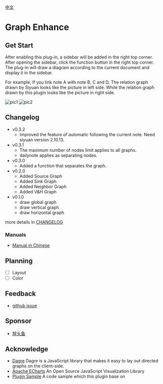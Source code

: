[中文](https://github.com/shenjinglei/siyuan-plugin-graph-enhance/blob/main/README_zh_CN.md)

# Graph Enhance

## Get Start

After enabling this plug-in, a sidebar will be added in the right top corner. After opening the sidebar, click the function button in the right top corner. The plug-in will draw a diagram according to the current document and display it in the sidebar.

For example, If you link note A with note B, C and D. The relation graph drawn by Siyuan looks like the picture in left side. While the relation graph drawn by this plugin looks like the picture in right side.

![pic1](https://z1.ax1x.com/2023/10/20/piFpacQ.png) ![pic2](https://z1.ax1x.com/2023/10/20/piFpN9S.png)

## Changelog

- v0.3.2
  - Improved the feature of automatic following the current note. Need siyuan version 2.10.13.
- v0.3.1
  - The maximum number of nodes limit applies to all graphs.
  - dailynote applies as separating nodes.
- v0.3.0
  - Added a function that separates the graph.
- v0.2.0
  - Added Source Graph
  - Added Sink Graph
  - Added Neighbor Graph
  - Added V&H Graph
- v0.1.0
  - draw global graph
  - draw vertical graph
  - draw horizontal graph

more details in [CHANGELOG](./CHANGELOG.md)

### Manuals

- [Manual in Chinese](https://ld246.com/article/1696579047798)

## Planning

- [ ] Layout
- [ ] Color

## Feedback

- [github issue](https://github.com/shenjinglei/siyuan-plugin-graph-enhance/issues)

## Sponsor

- [胖头鱼](https://afdian.net/a/shenjinglei)

## Acknowledge

- [Dagre](https://github.com/dagrejs/dagre) Dagre is a JavaScript library that makes it easy to lay out directed graphs on the client-side.
- [Apache ECharts](https://echarts.apache.org/en/index.html) An Open Source JavaScript Visualization Library
- [Plugin Sample](https://github.com/siyuan-note/plugin-sample) A code sample which this plugin base on

